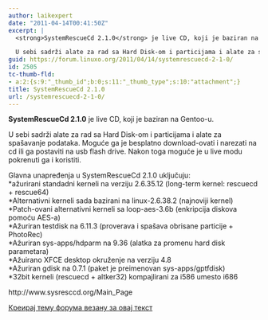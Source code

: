 ```yaml
---
author: laikexpert
date: "2011-04-14T00:41:50Z"
excerpt: |
  <strong>SystemRescueCd 2.1.0</strong> je live CD, koji je baziran na Gentoo-u.

  U sebi sadrži alate za rad sa Hard Disk-om i particijama i alate za spašavanje podataka. Moguće ga je besplatno download-ovati i narezati na cd ili ga postaviti na usb flash drive.
guid: https://forum.linuxo.org/2011/04/14/systemrescuecd-2-1-0/
id: 2505
tc-thumb-fld:
- a:2:{s:9:"_thumb_id";b:0;s:11:"_thumb_type";s:10:"attachment";}
title: SystemRescueCd 2.1.0
url: /systemrescuecd-2-1-0/
---
```

**SystemRescueCd 2.1.0** je live CD, koji je baziran na Gentoo-u.

U sebi sadrži alate za rad sa Hard Disk-om i particijama i alate za spašavanje podataka. Moguće ga je besplatno download-ovati i narezati na cd ili ga postaviti na usb flash drive. Nakon toga moguće je u live modu pokrenuti ga i koristiti.

Glavna unapređenja u SystemRescueCd 2.1.0 uključuju:  
*ažurirani standadni kerneli na verziju 2.6.35.12 (long-term kernel: rescuecd + rescue64)  
*Alternativni kerneli sada bazirani na linux-2.6.38.2 (najnoviji kernel)  
*Patch-ovani alternativni kerneli sa loop-aes-3.6b (enkripcija diskova pomoću AES-a)  
*Ažuriran testdisk na 6.11.3 (proverava i spašava obrisane particije + PhotoRec)  
*Ažuriran sys-apps/hdparm na 9.36 (alatka za promenu hard disk parametara)  
*Ažuirano XFCE desktop okruženje na verziju 4.8  
*Ažuriran gdisk na 0.7.1 (paket je preimenovan sys-apps/gptfdisk)  
*32bit kerneli (rescuecd + altker32) kompajlirani za i586 umesto i686

<p class="info">
  http://www.sysresccd.org/Main_Page
</p>

[Креирај тему форума везану за овај текст](https://linuxo.org/nova-tema-na-forumu/?se_pid=2505)